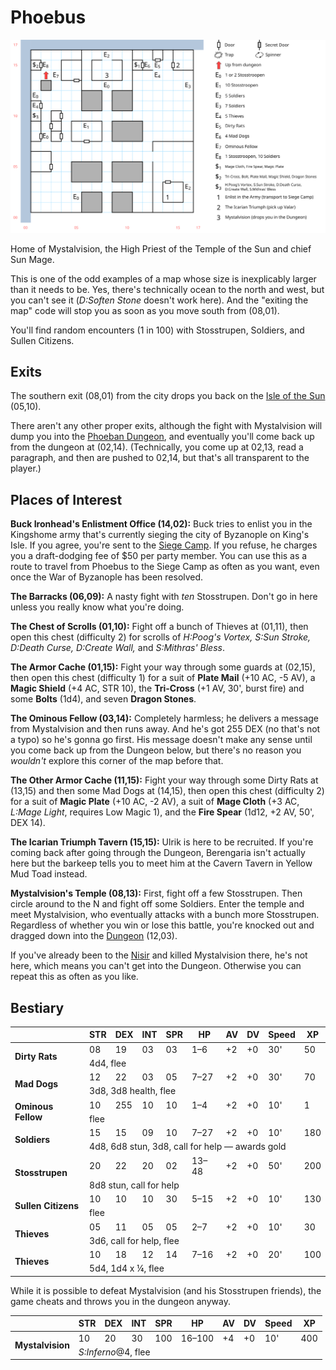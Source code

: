 # Phoebus

[![map](phoebus.svg)](phoebus.svg)

Home of Mystalvision, the High Priest of the Temple of the Sun and chief Sun Mage.

This is one of the odd examples of a map whose size is inexplicably larger than it needs to be. Yes, there's technically ocean to the north and west, but you can't see it (*D:Soften Stone* doesn't work here). And the "exiting the map" code will stop you as soon as you move south from (08,01).

You'll find random encounters (1 in 100) with Stosstrupen, Soldiers, and Sullen Citizens.

## Exits

The southern exit (08,01) from the city drops you back on the [Isle of the Sun](dilmun.md) (05,10).

There aren't any other proper exits, although the fight with Mystalvision will dump you into the [Phoeban Dungeon](phoeban-dungeon.md), and eventually you'll come back up from the dungeon at (02,14). (Technically, you come up at 02,13, read a paragraph, and then are pushed to 02,14, but that's all transparent to the player.)

## Places of Interest

**Buck Ironhead's Enlistment Office (14,02):** Buck tries to enlist you in the Kingshome army that's currently sieging the city of Byzanople on King's Isle. If you agree, you're sent to the [Siege Camp](siege-camp.md). If you refuse, he charges you a draft-dodging fee of $50 per party member. You can use this as a route to travel from Phoebus to the Siege Camp as often as you want, even once the War of Byzanople has been resolved.

**The Barracks (06,09):** A nasty fight with *ten* Stosstrupen. Don't go in here unless you really know what you're doing.

**The Chest of Scrolls (01,10):** Fight off a bunch of Thieves at (01,11), then open this chest (difficulty 2) for scrolls of *H:Poog's Vortex, S:Sun Stroke, D:Death Curse, D:Create Wall,* and *S:Mithras' Bless*.

**The Armor Cache (01,15):** Fight your way through some guards at (02,15), then open this chest (difficulty 1) for a suit of **Plate Mail** (+10 AC, -5 AV), a **Magic Shield** (+4 AC, STR 10), the **Tri-Cross** (+1 AV, 30', burst fire) and some **Bolts** (1d4), and seven **Dragon Stones**.

**The Ominous Fellow (03,14):** Completely harmless; he delivers a message from Mystalvision and then runs away. And he's got 255 DEX (no that's not a typo) so he's gonna go first. His message doesn't make any sense until you come back up from the Dungeon below, but there's no reason you *wouldn't* explore this corner of the map before that.

**The Other Armor Cache (11,15):** Fight your way through some Dirty Rats at (13,15) and then some Mad Dogs at (14,15), then open this chest (difficulty 2) for a suit of **Magic Plate** (+10 AC, -2 AV), a suit of **Mage Cloth** (+3 AC, *L:Mage Light*, requires Low Magic 1), and the **Fire Spear** (1d12, +2 AV, 50', DEX 14).

**The Icarian Triumph Tavern (15,15):** Ulrik is here to be recruited. If you're coming back after going through the Dungeon, Berengaria isn't actually here but the barkeep tells you to meet him at the Cavern Tavern in Yellow Mud Toad instead.

**Mystalvision's Temple (08,13):** First, fight off a few Stosstrupen. Then circle around to the N and fight off some Soldiers. Enter the temple and meet Mystalvision, who eventually attacks with a bunch more Stosstrupen. Regardless of whether you win or lose this battle, you're knocked out and dragged down into the [Dungeon](phoeban-dungeon.md) (12,03).

If you've already been to the [Nisir](nisir.md) and killed Mystalvision there, he's not here, which means you can't get into the Dungeon. Otherwise you can repeat this as often as you like.

## Bestiary

<table>
  <thead>
    <tr>
      <th></th>
      <th>STR</th>
      <th>DEX</th>
      <th>INT</th>
      <th>SPR</th>
      <th>HP</th>
      <th>AV</th>
      <th>DV</th>
      <th>Speed</th>
      <th>XP</th>
    </tr>
  </thead>
  <tbody>
    <tr>
      <td rowspan=2><b>Dirty Rats</b></td>
      <td class="c">08</td>
      <td class="c">19</td>
      <td class="c">03</td>
      <td class="c">03</td>
      <td class="c">1&ndash;6</td>
      <td class="c">+2</td>
      <td class="c">+0</td>
      <td class="c">30'</td>
      <td class="c">50</td>
    </tr><tr>
      <td colspan=9>4d4, flee</td>
    </tr><tr>
      <td rowspan=2><b>Mad Dogs</b></td>
      <td class="c">12</td>
      <td class="c">22</td>
      <td class="c">03</td>
      <td class="c">05</td>
      <td class="c">7&ndash;27</td>
      <td class="c">+2</td>
      <td class="c">+0</td>
      <td class="c">30'</td>
      <td class="c">70</td>
    </tr><tr>
      <td colspan=9>3d8, 3d8 health, flee</td>
    </tr><tr>
      <td rowspan=2><b>Ominous Fellow</b></td>
      <td class="c">10</td>
      <td class="c">255</td>
      <td class="c">10</td>
      <td class="c">10</td>
      <td class="c">1&ndash;4</td>
      <td class="c">+2</td>
      <td class="c">+0</td>
      <td class="c">10'</td>
      <td class="c">1</td>
    </tr><tr>
      <td colspan=9>flee</td>
    </tr><tr>
      <td rowspan=2><b>Soldiers</b></td>
      <td class="c">15</td>
      <td class="c">15</td>
      <td class="c">09</td>
      <td class="c">10</td>
      <td class="c">7&ndash;27</td>
      <td class="c">+2</td>
      <td class="c">+0</td>
      <td class="c">10'</td>
      <td class="c">180</td>
    </tr><tr>
      <td colspan=9>4d8, 6d8 stun, 3d8, call for help — awards gold</td>
    </tr><tr>
      <td rowspan=2><b>Stosstrupen</b></td>
      <td class="c">20</td>
      <td class="c">22</td>
      <td class="c">20</td>
      <td class="c">02</td>
      <td class="c">13&ndash;48</td>
      <td class="c">+2</td>
      <td class="c">+0</td>
      <td class="c">50'</td>
      <td class="c">200</td>
    </tr><tr>
      <td colspan=9>8d8 stun, call for help</td>
    </tr><tr>
      <td rowspan=2><b>Sullen Citizens</b></td>
      <td class="c">10</td>
      <td class="c">10</td>
      <td class="c">10</td>
      <td class="c">30</td>
      <td class="c">5&ndash;15</td>
      <td class="c">+2</td>
      <td class="c">+0</td>
      <td class="c">10'</td>
      <td class="c">130</td>
    </tr><tr>
      <td colspan=9>flee</td>
    </tr><tr>
      <td rowspan=2><b>Thieves</b></td>
      <td class="c">05</td>
      <td class="c">11</td>
      <td class="c">05</td>
      <td class="c">05</td>
      <td class="c">2&ndash;7</td>
      <td class="c">+2</td>
      <td class="c">+0</td>
      <td class="c">10'</td>
      <td class="c">30</td>
    </tr><tr>
      <td colspan=9>3d6, call for help, flee</td>
    </tr><tr>
      <td rowspan=2><b>Thieves</b></td>
      <td class="c">10</td>
      <td class="c">18</td>
      <td class="c">12</td>
      <td class="c">14</td>
      <td class="c">7&ndash;16</td>
      <td class="c">+2</td>
      <td class="c">+0</td>
      <td class="c">20'</td>
      <td class="c">100</td>
    </tr><tr>
      <td colspan=9>5d4, 1d4 x ¼, flee</td>
    </tr>
  </tbody>
</table>

While it is possible to defeat Mystalvision (and his Stosstrupen friends), the game cheats and throws you in the dungeon anyway.

<table>
  <thead>
    <tr>
      <th></th>
      <th>STR</th>
      <th>DEX</th>
      <th>INT</th>
      <th>SPR</th>
      <th>HP</th>
      <th>AV</th>
      <th>DV</th>
      <th>Speed</th>
      <th>XP</th>
    </tr>
  </thead>
  <tbody>
    <tr>
      <td rowspan=2><b>Mystalvision</b></td>
      <td class="c">10</td>
      <td class="c">20</td>
      <td class="c">30</td>
      <td class="c">100</td>
      <td class="c">16&ndash;100</td>
      <td class="c">+4</td>
      <td class="c">+0</td>
      <td class="c">10'</td>
      <td class="c">400</td>
    </tr><tr>
      <td colspan=9><i>S:Inferno</i>@4, flee</td>
    </tr>
  </tbody>
</table>
